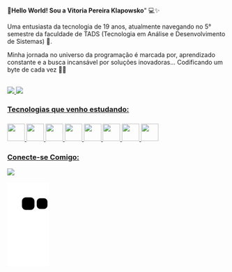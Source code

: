 
👋<strong>Hello World! Sou a Vitoria Pereira Klapowsko</strong>" 💻✨ 

Uma entusiasta da tecnologia de 19 anos, atualmente navegando no 5° semestre da faculdade de TADS (Tecnologia em Análise e Desenvolvimento de Sistemas) 🥸. 

Minha jornada no universo da programação é marcada por, aprendizado constante e a busca incansável por soluções inovadoras... Codificando um byte de cada vez 
🤭🚀

<br>
<div>
  <a href="https://github.com/VitoriaPereiraKlapowsko">
  <img loading="lazy" height="180em" src="https://github-readme-stats.vercel.app/api?username=VitoriaPereiraKlapowsko&show_icons=true&theme=radical&include_all_commits=true&count_private=true"/>
  <img loading="lazy" height="180em" src="https://github-readme-stats.vercel.app/api/top-langs/?username=VitoriaPereiraKlapowsko&layout=compact&langs_count=7&theme=radical"/>
</div>

<h3>Tecnologias que venho estudando:<h3>
<img src="https://cdn.jsdelivr.net/gh/devicons/devicon/icons/javascript/javascript-original.svg" width="40" height="40"/>
<img src="https://cdn.jsdelivr.net/gh/devicons/devicon/icons/react/react-original.svg" width="40" height="40"/>
<img src="https://cdn.jsdelivr.net/gh/devicons/devicon/icons/html5/html5-original.svg" width="40" height="40"/>
<img src="https://cdn.jsdelivr.net/gh/devicons/devicon/icons/css3/css3-original.svg" width="40" height="40"/>
<img src="https://cdn.jsdelivr.net/gh/devicons/devicon/icons/java/java-original.svg" width="40" height="40"/>
<img src="https://cdn.jsdelivr.net/gh/devicons/devicon/icons/sqlite/sqlite-original.svg" width="40" height="40"/>
<img src="https://cdn.jsdelivr.net/gh/devicons/devicon/icons/mysql/mysql-original.svg" width="40" height="40"/>
<img src="https://cdn.jsdelivr.net/gh/devicons/devicon/icons/android/android-plain.svg" width="40" height="40"/>

<h3>Conecte-se Comigo:</h3>
<div>
  <a href="https://www.linkedin.com/in/vitoriapereiraklapowsko/" target="_blank"><img loading="lazy" src="https://img.shields.io/badge/-LinkedIn-%230077B5?style=for-the-badge&logo=linkedin&logoColor=white" target="_blank"></a>     
</div>


![Snake animation](https://github.com/VitoriaPereiraKlapowsko/VitoriaPereiraKlapowsko/blob/output/github-contribution-grid-snake.svg)
